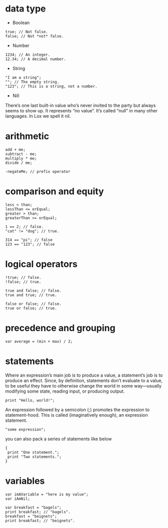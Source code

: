 # data type
- Boolean
```lox
true; // Not false.
false; // Not *not* false.
```
- Number
```lox 
1234; // An integer.
12.34; // A decimal number.
```
- String
```lox 
"I am a string";
""; // The empty string.
"123"; // This is a string, not a number.
```
- Nill

There’s one last built-in value who’s never invited to the party but
always seems to show up. It represents “no value”. It’s called “null” in many
other languages. In Lox we spell it nil. 

# arithmetic
```lox
add + me;
subtract - me;
multiply * me;
divide / me;

-negateMe; // prefix operator
```

# comparison and equity
```lox 
less < than;
lessThan <= orEqual;
greater > than;
greaterThan >= orEqual;

1 == 2; // false.
"cat" != "dog"; // true.

314 == "pi"; // false
123 == "123"; // false
```
# logical operators
```lox 
!true; // false.
!false; // true.

true and false; // false.
true and true; // true.

false or false; // false.
true or false; // true.
```
# precedence and grouping
```lox 
var average = (min + max) / 2;

```
# statements
Where an expression’s main job is to produce a value,
a statement’s job is to produce an effect. Since, by definition, statements don’t
evaluate to a value, to be useful they have to otherwise change the world in
some way—usually modifying some state, reading input, or producing output.
```lox
print "Hello, world!";
```
An expression followed by a semicolon (;) promotes the expression to
statement-hood. This is called (imaginatively enough), an expression
statement.
```lox 
"some expression";
```
you can also pack a series of statements like below
```lox
{
 print "One statement.";
 print "Two statements.";
}
```
# variables
```lox 
var imAVariable = "here is my value";
var iAmNil;

var breakfast = "bagels";
print breakfast; // "bagels".
breakfast = "beignets";
print breakfast; // "beignets".
```

